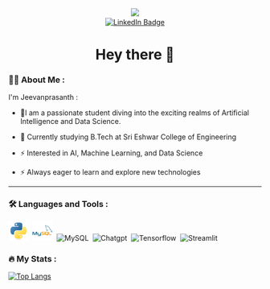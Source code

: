 <div id="header" align="center">
  <img src="https://media.giphy.com/media/v1.Y2lkPTc5MGI3NjExOHlvZDJhNDN3OWllODV0cDA2MmJncDM3ZTlhOW53M3Fjbjl6bTB5eiZlcD12MV9pbnRlcm5hbF9naWZfYnlfaWQmY3Q9cw/M9gbBd9nbDrOTu1Mqx/giphy.gif" width="100"/>
</div>


<div id="badges" align="center">
  <a href="your-linkedin-URL">
    <img src="https://img.shields.io/badge/LinkedIn-blue" alt="LinkedIn Badge"/>
  </a>
  
</div>

<div id="head" align="center">
  <h1>Hey there 👋
</h1>
</div>

### :woman_technologist: About Me :
I'm Jeevanprasanth :
- :telescope:I am a passionate student diving into the exciting realms of Artificial Intelligence and Data Science.


- :seedling: Currently studying B.Tech at Sri Eshwar College of Engineering
- :zap: Interested in AI, Machine Learning, and Data Science
- :zap: Always eager to learn and explore new technologies

---

### :hammer_and_wrench: Languages and Tools :
<div>
  <img src="https://github.com/devicons/devicon/blob/master/icons/python/python-original.svg" title="Python" alt="Python" width="40" height="40"/>&nbsp;
  <img src="https://github.com/devicons/devicon/blob/master/icons/mysql/mysql-original-wordmark.svg" title="MySQL"  alt="MySQL" width="40" height="40"/>&nbsp;
  <img src="https://img.shields.io/badge/Tableau-E97627?style=for-the-badge&logo=Tableau&logoColor=white" title="MySQL"  alt="MySQL" width="40" height="40"/>&nbsp;
  <img src="https://img.shields.io/badge/ChatGPT-74aa9c?style=for-the-badge&logo=openai&logoColor=whitee" title="Chatgpt"  alt="Chatgpt" width="40" height="40"/>&nbsp;
  <img src="https://img.shields.io/badge/TensorFlow-FF6F00?style=for-the-badge&logo=tensorflow&logoColor=white" title="Tensorflow"  alt="Tensorflow" width="40" height="40"/>&nbsp;
  <img src="https://img.shields.io/badge/Streamlit-FF4B4B?style=for-the-badge&logo=Streamlit&logoColor=white" title="Streamlit"  alt="Streamlit" width="40" height="40"/>&nbsp;
  


</div>


### :fire: My Stats :
[![Top Langs](https://github-readme-stats.vercel.app/api/top-langs/?username=your-github-username)](https://github.com/anuraghazra/github-readme-stats)

<!--
**Jeevan-prasanth/Jeevan-prasanth** is a ✨ _special_ ✨ repository because its `README.md` (this file) appears on your GitHub profile.

Here are some ideas to get you started:

- 🔭 I’m currently working on ...
- 🌱 I’m currently learning ...
- 👯 I’m looking to collaborate on ...
- 🤔 I’m looking for help with ...
- 💬 Ask me about ...
- 📫 How to reach me: ...
- 😄 Pronouns: ...
- ⚡ Fun fact: ...
-->
